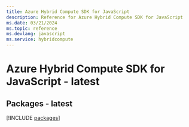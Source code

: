 ```yaml
---
title: Azure Hybrid Compute SDK for JavaScript
description: Reference for Azure Hybrid Compute SDK for JavaScript
ms.date: 03/21/2024
ms.topic: reference
ms.devlang: javascript
ms.service: hybridcompute
---
```

# Azure Hybrid Compute SDK for JavaScript - latest
## Packages - latest
[!INCLUDE [packages](hybrid-compute-index.md)]
